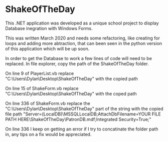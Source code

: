 # ShakeOfTheDay
This .NET application was developed as a unique school project to display Database inegration with Windows Forms.

This was written March 2020 and needs some refactoring, like creating for loops and adding more abtraction, that can been seen in the python version of this application which will be up soon.

In order to get the Database to work a few lines of code will need to be replaced.
In file explorer, copy the path of the ShakeOfTheDay folder.

On line 9 of PlayerList.vb replace "C:\Users\Dylan\Desktop\ShakeOfTheDay" with the copied path

On line 15 of ShakeForm.vb replace "C:\Users\Dylan\Desktop\ShakeOfTheDay" with the coped path

On line 336 of ShakeForm.vb replace the "C:\Users\Dylan\Desktop\ShakeOfTheDay" part of the string with the copied file path
"Server=(LocalDB)\MSSQLLocalDB;AttachDbFilename=YOUR FILE PATH HERE\ShakeOfTheDay\PatronDB.mdf;Integrated Security=True;"

On line 336 I keep on getting an error if I try to concatinate the folder path in, any tips on a fix would be appreciated.
